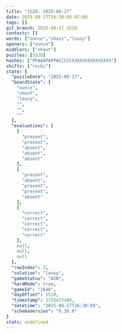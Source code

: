 ```yaml
---
title: "1520: 2025-08-17"
date: 2025-08-17T16:30:08-07:00
tags: []
git_branch: 2025-08-17_1520
contests: []
words: ["ounce","shout","lousy"]
openers: ["ounce"]
middlers: ["shout"]
puzzles: [1520]
hashes: ["PPAAAPAPPACCCCCXXXXXXXXXXXXXXX"]
shifts: ["rvcbi"]
state: {
  "puzzleDate": "2025-08-17",
  "boardState": [
    "ounce",
    "shout",
    "lousy",
    "",
    "",
    ""
  ],
  "evaluations": [
    [
      "present",
      "present",
      "absent",
      "absent",
      "absent"
    ],
    [
      "present",
      "absent",
      "present",
      "present",
      "absent"
    ],
    [
      "correct",
      "correct",
      "correct",
      "correct",
      "correct"
    ],
    null,
    null,
    null
  ],
  "rowIndex": 3,
  "solution": "lousy",
  "gameStatus": "WIN",
  "hardMode": true,
  "gameId": "1640",
  "dayOffset": 1520,
  "timestamp": 1755473408,
  "datetime": "2025-08-17T16:30:08",
  "schemaVersion": "0.36.0"
}
stats: undefined
---
```

<!-- more -->
